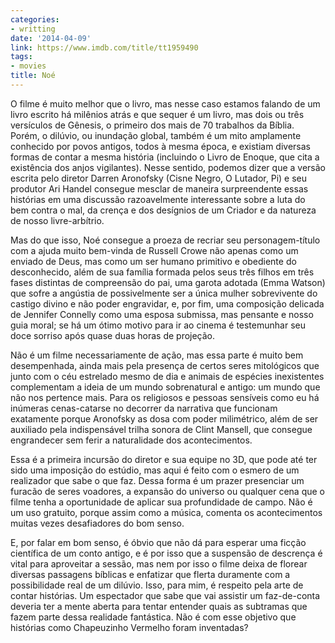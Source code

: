 ```yaml
---
categories:
- writting
date: '2014-04-09'
link: https://www.imdb.com/title/tt1959490
tags:
- movies
title: Noé
---
```


O filme é muito melhor que o livro, mas nesse caso estamos falando de um livro escrito há milênios atrás e que sequer é um livro, mas dois ou três versículos de Gênesis, o primeiro dos mais de 70 trabalhos da Bíblia. Porém, o dilúvio, ou inundação global, também é um mito amplamente conhecido por povos antigos, todos à mesma época, e existiam diversas formas de contar a mesma história (incluindo o Livro de Enoque, que cita a existência dos anjos vigilantes). Nesse sentido, podemos dizer que a versão escrita pelo diretor Darren Aronofsky (Cisne Negro, O Lutador, Pi) e seu produtor Ari Handel consegue mesclar de maneira surpreendente essas histórias em uma discussão razoavelmente interessante sobre a luta do bem contra o mal, da crença e dos desígnios de um Criador e da natureza de nosso livre-arbítrio.

Mas do que isso, Noé consegue a proeza de recriar seu personagem-título com a ajuda muito bem-vinda de Russell Crowe não apenas como um enviado de Deus, mas como um ser humano primitivo e obediente do desconhecido, além de sua família formada pelos seus três filhos em três fases distintas de compreensão do pai, uma garota adotada (Emma Watson) que sofre a angústia de possivelmente ser a única mulher sobrevivente do castigo divino e não poder engravidar, e, por fim, uma composição delicada de Jennifer Connelly como uma esposa submissa, mas pensante e nosso guia moral; se há um ótimo motivo para ir ao cinema é testemunhar seu doce sorriso após quase duas horas de projeção.

Não é um filme necessariamente de ação, mas essa parte é muito bem desempenhada, ainda mais pela presença de certos seres mitológicos que junto com o céu estrelado mesmo de dia e animais de espécies inexistentes complementam a ideia de um mundo sobrenatural e antigo: um mundo que não nos pertence mais. Para os religiosos e pessoas sensíveis como eu há inúmeras cenas-catarse no decorrer da narrativa que funcionam exatamente porque Aronofsky as dosa com poder milimétrico, além de ser auxiliado pela indispensável trilha sonora de Clint Mansell, que consegue engrandecer sem ferir a naturalidade dos acontecimentos.

Essa é a primeira incursão do diretor e sua equipe no 3D, que pode até ter sido uma imposição do estúdio, mas aqui é feito com o esmero de um realizador que sabe o que faz. Dessa forma é um prazer presenciar um furacão de seres voadores, a expansão do universo ou qualquer cena que o filme tenha a oportunidade de aplicar sua profundidade de campo. Não é um uso gratuito, porque assim como a música, comenta os acontecimentos muitas vezes desafiadores do bom senso.

E, por falar em bom senso, é óbvio que não dá para esperar uma ficção científica de um conto antigo, e é por isso que a suspensão de descrença é vital para aproveitar a sessão, mas nem por isso o filme deixa de florear diversas passagens bíblicas e enfatizar que flerta duramente com a possibilidade real de um dilúvio. Isso, para mim, é respeito pela arte de contar histórias. Um espectador que sabe que vai assistir um faz-de-conta deveria ter a mente aberta para tentar entender quais as subtramas que fazem parte dessa realidade fantástica. Não é com esse objetivo que histórias como Chapeuzinho Vermelho foram inventadas?